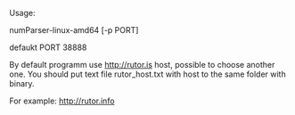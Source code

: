 Usage:

numParser-linux-amd64  [-p PORT]

defaukt PORT 38888

By default programm use http://rutor.is host, possible to choose another one. You should put text file rutor_host.txt with host to the same folder with binary.

For example:
http://rutor.info
